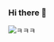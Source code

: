 ### Hi there 👋
![ㅋㅋㅋ](https://user-images.githubusercontent.com/28012322/110918751-d8a83980-835e-11eb-82d3-79f8b4cc8b34.jpg)

<!--
**zzzzzkjs/zzzzzkjs** is a ✨ _special_ ✨ repository because its `README.md` (this file) appears on your GitHub profile.

Here are some ideas to get you started:

- 🔭 I’m currently working on ...
- 🌱 I’m currently learning ...
- 👯 I’m looking to collaborate on ...
- 🤔 I’m looking for help with ...
- 💬 Ask me about ...
- 📫 How to reach me: ...
- 😄 Pronouns: ...
- ⚡ Fun fact: ...
-->
